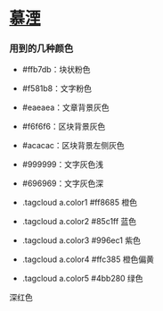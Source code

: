 # [慕湮](http://chaihua.me/)

### 用到的几种颜色

- \#ffb7db：块状粉色
- \#f581b8：文字粉色
- \#eaeaea：文章背景灰色
- \#f6f6f6：区块背景灰色
- \#acacac：区块背景左侧灰色
- \#999999：文字灰色浅
- \#696969：文字灰色深

- .tagcloud a.color1 #ff8685 橙色
- .tagcloud a.color2 #85c1ff 蓝色
- .tagcloud a.color3 #996ec1 紫色
- .tagcloud a.color4 #ffc385 橙色偏黄
- .tagcloud a.color5 #4bb280 绿色

深红色
<font color=#be0000></font>
<font color=#007bfb></font>